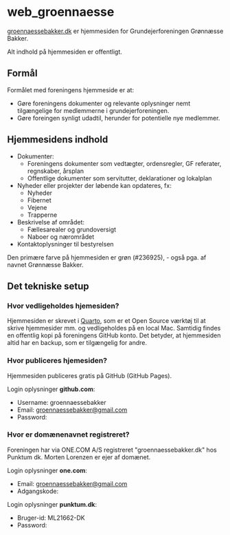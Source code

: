 # web_groennaesse

[groennaessebakker.dk](https://groennaessebakker.dk) er hjemmesiden for Grundejerforeningen Grønnæsse Bakker.

Alt indhold på hjemmesiden er offentligt.


## Formål

Formålet med foreningens hjemmeside er at:

-   Gøre foreningens dokumenter og relevante oplysninger nemt tilgængelige for medlemmerne i grundejerforeningen.
-   Gøre foreingen synligt udadtil, herunder for potentielle nye medlemmer.


## Hjemmesidens indhold

-   Dokumenter:
    -   Foreningens dokumenter som vedtægter, ordensregler, GF referater, regnskaber, årsplan
    -   Offentlige dokumenter som servitutter, deklarationer og lokalplan
-   Nyheder eller projekter der løbende kan opdateres, fx:
    -   Nyheder
    -   Fibernet
    -   Vejene
    -   Trapperne
-   Beskrivelse af området:
    -   Fællesarealer og grundoversigt
    -   Naboer og nærområdet
-   Kontaktoplysninger til bestyrelsen

Den primære farve på hjemmesiden er grøn (#236925), - også pga. af navnet Grønnæsse Bakker.



## Det tekniske setup


### Hvor vedligeholdes hjemesiden?

Hjemmesiden er skrevet i [Quarto](https://quarto.org/), som er et Open Source værktøj til at skrive hjemmesider mm. og vedligeholdes på en local Mac. Samtidig findes en offentlig kopi på foreningens GitHub konto. Det betyder, at hjemmesiden altid har en backup, som er tilgængelig for andre.



### Hvor publiceres hjemesiden?

Hjemmesiden publiceres gratis på GitHub (GitHub Pages).

Login oplysninger **github.com**:

- Username: groennaessebakker
- Email: groennaessebakker@gmail.com
- Password: 


### Hvor er domænenavnet registreret?

Foreningen har via ONE.COM A/S registreret "groennaessebakker.dk" hos Punktum dk. Morten Lorenzen er ejer af domænet.

Login oplysninger **one.com**:

- Email: groennaessebakker@gmail.com
- Adgangskode:


Login oplysninger **punktum.dk**:

- Bruger-id: ML21662-DK
- Password:



